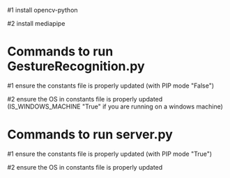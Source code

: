 #1
install opencv-python

#2
install mediapipe


# Commands to run GestureRecognition.py
#1
ensure the constants file is properly updated (with PIP mode "False")

#2
ensure the OS in constants file is properly updated (IS_WINDOWS_MACHINE "True" if you are running on a windows machine)


# Commands to run server.py
#1
ensure the constants file is properly updated (with PIP mode "True")

#2
ensure the OS in constants file is properly updated

